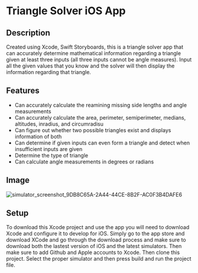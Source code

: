 # Triangle Solver iOS App 

## Description
Created using Xcode, Swift Storyboards, this is a triangle solver app that can accurately determine mathematical information regarding a triangle given at least three inputs (all three inputs cannot be angle measures). 
Input all the given values that you know and the solver will then display the information regarding that triangle. 

## Features 
- Can accurately calculate the reamining missing side lengths and angle measurements
- Can accurately calculate the area, perimeter, semiperimeter, medians, altitudes, inradius, and circumradisu
- Can figure out whether two possible triangles exist and displays information of both
- Can determine if given inputs can even form a triangle and detect when insufficient inputs are given
- Determine the type of triangle
- Can calculate angle measurements in degrees or radians 

## Image
![simulator_screenshot_9DB8C65A-2A44-44CE-8B2F-AC0F3B4DAFE6](https://github.com/user-attachments/assets/b4e70dc7-a8e8-4927-9073-0b579249ff95)

## Setup 

To download this Xcode project and use the app you will need to download Xcode and configure it to develop for iOS. Simply go to the app store and download XCode and go through the download process and make sure to download both the lastest version of iOS and the latest simulators. Then make sure to add Github and Apple accounts to Xcode. Then clone this project. Select the proper simulator and then press build and run the project file. 

